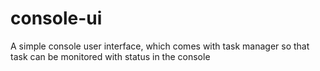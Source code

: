 # console-ui
A simple console user interface, which comes with task manager so that task can be monitored with status in the console
